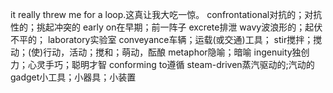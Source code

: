 it really threw me for a loop.这真让我大吃一惊。
confrontational对抗的；对抗性的；挑起冲突的
early on在早期；前一阵子
excrete排泄
wavy波浪形的；起伏不平的；
laboratory实验室
conveyance车辆；运载(或交通)工具；
stir搅拌；搅动；(使)行动，活动；搅和；萌动，酝酿
metaphor隐喻；暗喻
ingenuity独创力；心灵手巧；聪明才智
conforming to遵循
steam-driven蒸汽驱动的;汽动的
gadget小工具；小器具；小装置
































